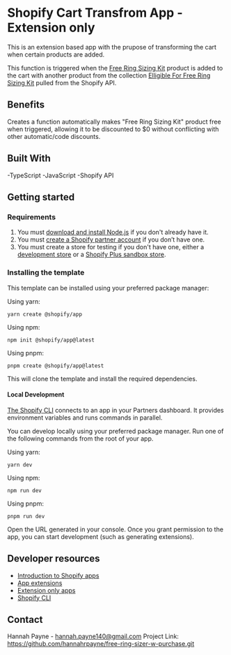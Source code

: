 # Shopify Cart Transfrom App - Extension only

This is an extension based app with the prupose of transforming the cart when certain products are added. 

This function is triggered when the [Free Ring Sizing Kit](https://stagheaddesigns.com/products/free-ring-sizing-kit) product is added to the cart with another product from the collection [Elligible For Free Ring Sizing Kit](https://stagheaddesigns.com/collections/elligible-for-free-ring-sizing-kit) pulled from the Shopify API.


## Benefits

Creates a function automatically makes "Free Ring Sizing Kit" product free when triggered, allowing it to be discounted to $0 without conflicting with other automatic/code discounts.

## Built With
-TypeScript
-JavaScript
-Shopify API


## Getting started

### Requirements

1. You must [download and install Node.js](https://nodejs.org/en/download/) if you don't already have it.
1. You must [create a Shopify partner account](https://partners.shopify.com/signup) if you don’t have one.
1. You must create a store for testing if you don't have one, either a [development store](https://help.shopify.com/en/partners/dashboard/development-stores#create-a-development-store) or a [Shopify Plus sandbox store](https://help.shopify.com/en/partners/dashboard/managing-stores/plus-sandbox-store).

### Installing the template

This template can be installed using your preferred package manager:

Using yarn:

```shell
yarn create @shopify/app
```

Using npm:

```shell
npm init @shopify/app@latest
```

Using pnpm:

```shell
pnpm create @shopify/app@latest
```

This will clone the template and install the required dependencies.

#### Local Development

[The Shopify CLI](https://shopify.dev/docs/apps/tools/cli) connects to an app in your Partners dashboard. It provides environment variables and runs commands in parallel.

You can develop locally using your preferred package manager. Run one of the following commands from the root of your app.

Using yarn:

```shell
yarn dev
```

Using npm:

```shell
npm run dev
```

Using pnpm:

```shell
pnpm run dev
```

Open the URL generated in your console. Once you grant permission to the app, you can start development (such as generating extensions).

## Developer resources

- [Introduction to Shopify apps](https://shopify.dev/docs/apps/getting-started)
- [App extensions](https://shopify.dev/docs/apps/build/app-extensions)
- [Extension only apps](https://shopify.dev/docs/apps/build/app-extensions/build-extension-only-app)
- [Shopify CLI](https://shopify.dev/docs/apps/tools/cli)

## Contact
Hannah Payne - hannah.payne140@gmail.com
Project Link: https://github.com/hannahrpayne/free-ring-sizer-w-purchase.git